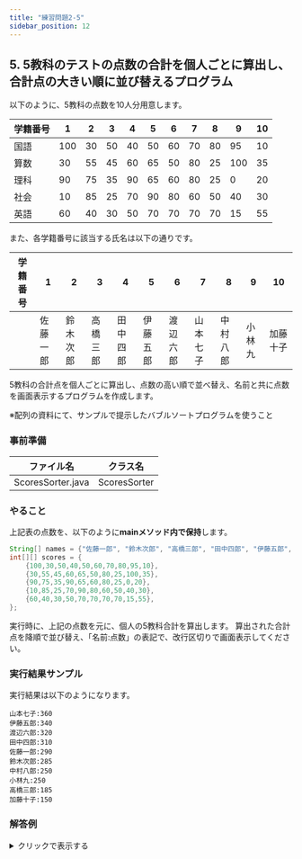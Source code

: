 ```yaml
---
title: "練習問題2-5"
sidebar_position: 12
---
```


## 5. 5教科のテストの点数の合計を個人ごとに算出し、合計点の大きい順に並び替えるプログラム

以下のように、5教科の点数を10人分用意します。

|学籍番号|1|2|3|4|5|6|7|8|9|10
|---|---|---|---|---|---|---|---|---|---|---|
|国語|100|30|50|40|50|60|70|80|95|10
|算数|30|55|45|60|65|50|80|25|100|35
|理科|90|75|35|90|65|60|80|25|0|20
|社会|10|85|25|70|90|80|60|50|40|30
|英語|60|40|30|50|70|70|70|70|15|55

また、各学籍番号に該当する氏名は以下の通りです。

|学籍番号|1|2|3|4|5|6|7|8|9|10
|---|---|---|---|---|---|---|---|---|---|---|
|<span>&nbsp;</span>|佐藤一郎|鈴木次郎|高橋三郎|田中四郎|伊藤五郎|渡辺六郎|山本七子|中村八郎|小林九|加藤十子


5教科の合計点を個人ごとに算出し、点数の高い順で並べ替え、名前と共に点数を画面表示するプログラムを作成します。

※配列の資料にて、サンプルで提示したバブルソートプログラムを使うこと


### 事前準備
| ファイル名 | クラス名 |
|---|---|
| ScoresSorter.java | ScoresSorter |

### やること

上記表の点数を、以下のように**mainメソッド内で保持**します。

```java
String[] names = {"佐藤一郎", "鈴木次郎", "高橋三郎", "田中四郎", "伊藤五郎", "渡辺六郎", "山本七子", "中村八郎", "小林九", "加藤十子"};
int[][] scores = {
    {100,30,50,40,50,60,70,80,95,10},
    {30,55,45,60,65,50,80,25,100,35},
    {90,75,35,90,65,60,80,25,0,20},
    {10,85,25,70,90,80,60,50,40,30},
    {60,40,30,50,70,70,70,70,15,55},
};
```

実行時に、上記の点数を元に、個人の5教科合計を算出します。
算出された合計点を降順で並び替え、「名前:点数」の表記で、改行区切りで画面表示してください。


### 実行結果サンプル

実行結果は以下のようになります。

```
山本七子:360
伊藤五郎:340
渡辺六郎:320
田中四郎:310
佐藤一郎:290
鈴木次郎:285
中村八郎:250
小林九:250
高橋三郎:185
加藤十子:150
```

### 解答例

<details><summary>クリックで表示する</summary>
<p>

```java
/*
  第2回 課題5 5教科のテストの点数の合計を個人ごとに算出し、合計点の大きい順に並び替えるプログラム
*/
public class ScoresSorter {
  public static void main(String[] args) {

    // 名前データ
    String[] names = {"佐藤一郎", "鈴木次郎", "高橋三郎", "田中四郎", "伊藤五郎", "渡辺六郎", "山本七子", "中村八郎", "小林九", "加藤十子"};
    // 点数データ
    int[][] scores = {
      {100, 30, 50, 40, 50, 60, 70, 80, 95, 10},
      {30, 55, 45, 60, 65, 50, 80, 25, 100, 35},
      {90, 75, 35, 90, 65, 60, 80, 25, 0, 20},
      {10, 85, 25, 70, 90, 80, 60, 50, 40, 30},
      {60, 40, 30, 50, 70, 70, 70, 70, 15, 55},};

    // 生徒ごとの合計点を格納する配列の作成
    int[] sum = new int[scores[0].length];

    // 生徒ごとの5教科合計点を算出
    for (int studentIndex = 0; studentIndex < sum.length; studentIndex++) {
      sum[studentIndex] = 0; // 0で初期化
      for (int kamokuIndex = 0; kamokuIndex < scores.length; kamokuIndex++) {
        sum[studentIndex] += scores[kamokuIndex][studentIndex];
      }
    }

    /*
    上記の計算処理にて、合計点の算出が終わるため、scoresの配列は不要となり、
    これ以降はnamesとsumの配列のみを扱えば良いです。
    namesとsumの配列は、現時点で同じ並びとなっています。これを崩さないようにソートしなければいけない点を注意してください。
    */
    // 算出された5教科合計点と名前を点数の大きい順に並び替え
    for (int s = 0; s < sum.length - 1; s++) { //0〜9までのループ(比較元)
      for (int t = s + 1; t < sum.length; t++) { //(s + 1)〜10までのループ(比較先)
        if (sum[s] < sum[t]) { // 降順で並び替えるため、比較元より比較先が大きければ以下の入れ替え処理を行う

          int tmp = sum[t];
          sum[t] = sum[s];
          sum[s] = tmp;

          // 点数の並び替えと同時に名前も並び替えます。
          String nameTemp = names[t];
          names[t] = names[s];
          names[s] = nameTemp;
        }
      }
    }

    // 画面出力
    for (int i = 0; i < sum.length; i++) {
      System.out.println(names[i] + ":" + sum[i]);
    }

  }
}
```
</p>
</details>

